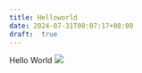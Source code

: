 ```yaml
---
title: Helloworld
date: 2024-07-31T00:07:17+08:00
draft:  true
---
```

Hello World
![](https://c.tenor.com/x8v1oNUOmg4AAAAd/rickroll-roll.gif)
